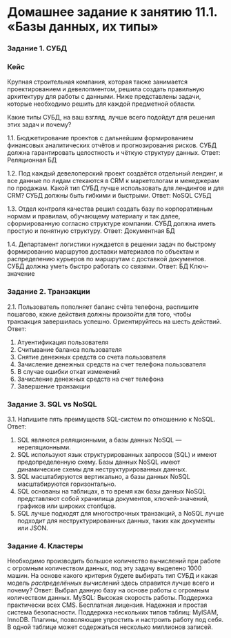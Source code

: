 # Домашнее задание к занятию 11.1. «Базы данных, их типы»
### Задание 1. СУБД

### Кейс
Крупная строительная компания, которая также занимается проектированием и девелопментом, решила создать 
правильную архитектуру для работы с данными. Ниже представлены задачи, которые необходимо решить для
каждой предметной области. 

Какие типы СУБД, на ваш взгляд, лучше всего подойдут для решения этих задач и почему? 
 
1.1. Бюджетирование проектов с дальнейшим формированием финансовых аналитических отчётов и прогнозирования рисков.
СУБД должна гарантировать целостность и чёткую структуру данных.
Ответ: Реляционная БД

1.2. Под каждый девелоперский проект создаётся отдельный лендинг, и все данные по лидам стекаются в CRM к 
маркетологам и менеджерам по продажам. Какой тип СУБД лучше использовать для лендингов и для CRM? 
СУБД должны быть гибкими и быстрыми.
Ответ: NoSQL СУБД

1.3. Отдел контроля качества решил создать базу по корпоративным нормам и правилам, обучающему материалу 
и так далее, сформированную согласно структуре компании. СУБД должна иметь простую и понятную структуру.
Ответ: Документная БД

1.4. Департамент логистики нуждается в решении задач по быстрому формированию маршрутов доставки материалов 
по объектам и распределению курьеров по маршрутам с доставкой документов. СУБД должна уметь быстро работать
со связями.
Ответ: БД Ключ-значение

### Задание 2. Транзакции

2.1. Пользователь пополняет баланс счёта телефона, распишите пошагово, какие действия должны произойти для того, чтобы 
транзакция завершилась успешно. Ориентируйтесь на шесть действий.
Ответ: 
1. Атуентификация пользователя
2. Считывание баланса пользователя
3. Снятие денежных средств со счета пользователя
4. Зачисление денежных средств на счет телефона пользователя
5. В случае ошибки откат изменений
6. Зачисление денежных средств на счет телефона
7. Завершение транзакции 

### Задание 3. SQL vs NoSQL

3.1. Напишите пять преимуществ SQL-систем по отношению к NoSQL. 
Ответ:
1. SQL являются реляционными, а базы данных NoSQL — нереляционными.
2. SQL используют язык структурированных запросов (SQL) и имеют предопределенную схему. Базы данных NoSQL имеют динамические схемы для неструктурированных данных.
3. SQL масштабируются вертикально, а базы данных NoSQL масштабируются горизонтально.
4. SQL основаны на таблицах, в то время как базы данных NoSQL представляют собой хранилища документов, ключей-значений, графиков или широких столбцов.
5. SQL лучше подходят для многострочных транзакций, а NoSQL лучше подходит для неструктурированных данных, таких как документы или JSON.

### Задание 4. Кластеры

Необходимо производить большое количество вычислений при работе с огромным количеством данных, под эту задачу 
выделено 1000 машин. 
На основе какого критерия будете выбирать тип СУБД и какая модель *распределённых вычислений* 
здесь справится лучше всего и почему?
Ответ: 
 Выбрал данную базу на основе работы с огромным количеством данных.
    MySQL:
    Высокая скорость работы.
    Поддержка практически всех CMS.
    Бесплатная лицензия.
    Надежная и простая система безопасности.
    Поддержка нескольких типов таблиц: MyISAM, InnoDB.
    Плагины, позволяющие упростить и настроить работу под себя.
    В одной таблице может содержаться несколько миллионов записей.

